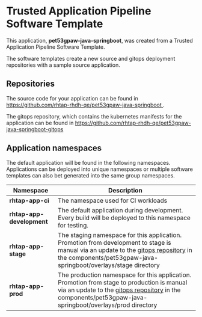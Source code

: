 # Trusted Application Pipeline Software Template

This application, **pet53gpaw-java-springboot**, was created from a Trusted Application Pipeline Software Template.

The software templates create a new source and gitops deployment repositories with a sample source application. 

## Repositories

The source code for your application can be found in [https://github.com/rhtap-rhdh-qe/pet53gpaw-java-springboot ](https://github.com/rhtap-rhdh-qe/pet53gpaw-java-springboot ).
 
The gitops repository, which contains the kubernetes manifests for the application can be found in 
[https://github.com/rhtap-rhdh-qe/pet53gpaw-java-springboot-gitops ](https://github.com/rhtap-rhdh-qe/pet53gpaw-java-springboot-gitops ) 

## Application namespaces 

The default application will be found in the following namespaces. Applications can be deployed into unique namespaces or multiple software templates can also bet generated into the same group namespaces.  

|  Namespace   |  Description   |  
| -------- | -------- |
| **rhtap-app-ci** | The namespace used for CI workloads |
| **rhtap-app-development** | The default application during development. Every build will be deployed to this namespace for testing. |
| **rhtap-app-stage** | The staging namespace for this application. Promotion from development to stage is manual via an update to the [gitops repository](https://github.com/rhtap-rhdh-qe/pet53gpaw-java-springboot-gitops ) in the components/pet53gpaw-java-springboot/overlays/stage directory |
| **rhtap-app-prod** | The production namespace for this application. Promotion from stage to production is manual via an update to the [gitops repository](https://github.com/rhtap-rhdh-qe/pet53gpaw-java-springboot-gitops ) in the components/pet53gpaw-java-springboot/overlays/prod directory |